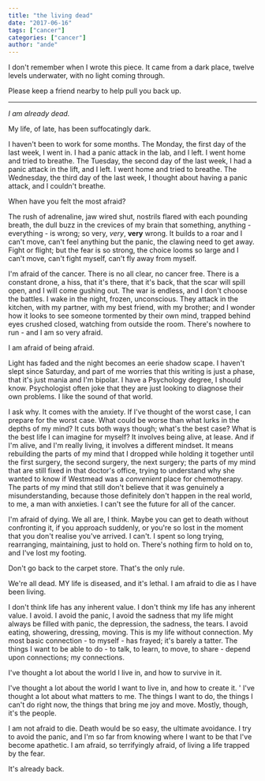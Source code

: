 ```yaml
---
title: "the living dead"
date: "2017-06-16"
tags: ["cancer"]
categories: ["cancer"]
author: "ande"
---
```


I don't remember when I wrote this piece. It came from a dark place, twelve levels underwater, with no light coming through.

Please keep a friend nearby to help pull you back up.

---

*I am already dead.*

My life, of late, has been suffocatingly dark.

I haven't been to work for some months. The Monday, the first day of the last week, I went in. I had a panic attack in the lab, and I left. I went home and tried to breathe. The Tuesday, the second day of the last week, I had a panic attack in the lift, and I left. I went home and tried to breathe. The Wednesday, the third day of the last week, I thought about having a panic attack, and I couldn't breathe.

When have you felt the most afraid?

The rush of adrenaline, jaw wired shut, nostrils flared with each pounding breath, the dull buzz in the crevices of my brain that something, anything - everything - is wrong; so very, *very*, **very** wrong. It builds to a roar and I can't move, can't feel anything but the panic, the clawing need to get away. Fight or flight; but the fear is so strong, the choice looms so large and I can't move, can't fight myself, can't fly away from myself.

I'm afraid of the cancer. There is no all clear, no cancer free. There is a constant drone, a hiss, that it's there, that it's back, that the scar will spill open, and I will come gushing out. The war is endless, and I don't choose the battles. I wake in the night, frozen, unconscious. They attack in the kitchen, with my partner, with my best friend, with my brother; and I wonder how it looks to see someone tormented by their own mind, trapped behind eyes crushed closed, watching from outside the room. There's nowhere to run - and I am so very afraid.

I am afraid of being afraid.

Light has faded and the night becomes an eerie shadow scape. I haven't slept since Saturday, and part of me worries that this writing is just a phase, that it's just mania and I'm bipolar. I have a Psychology degree, I should know. Psychologist often joke that they are just looking to diagnose their own problems. I like the sound of that world.

I ask why. It comes with the anxiety. If I've thought of the worst case, I can prepare for the worst case. What could be worse than what lurks in the depths of my mind? It cuts both ways though; what's the best case? What is the best life I can imagine for myself? It involves being alive, at lease. And if I'm alive, and I'm really living, it involves a different mindset. It means rebuilding the parts of my mind that I dropped while holding it together until the first surgery, the second surgery, the next surgery; the parts of my mind that are still fixed in that doctor's office, trying to understand why she wanted to know if Westmead was a *convenient* place for chemotherapy. The parts of my mind that still don't believe that it was genuinely a misunderstanding, because those definitely don't happen in the real world, to me, a man with anxieties. I can't see the future for all of the cancer.

I'm afraid of dying. We all are, I think. Maybe you can get to death without confronting it, if you approach suddenly, or you're so lost in the moment that you don't realise you've arrived. I can't. I spent so long trying, rearranging, maintaining, just to hold on. There's nothing firm to hold on to, and I've lost my footing.

Don't go back to the carpet store. That's the only rule.

We're all dead. MY life is diseased, and it's lethal. I am afraid to die as I have been living.

I don't think life has any inherent value. I don't think my life has any inherent value. I avoid. I avoid the panic, I avoid the sadness that my life might always be filled with panic, the depression, the sadness, the tears. I avoid eating, showering, dressing, moving. This is my life without connection. My most basic connection - to myself - has frayed; it's barely a tatter. The things I want to be able to do - to talk, to learn, to move, to share - depend upon connections; my connections.

I've thought a lot about the world I live in, and how to survive in it.

I've thought a lot about the world I want to live in, and how to create it.
'
I've thought a lot about what matters to me. The things I want to do, the things I can't do right now, the things that bring me joy and move. Mostly, though, it's the people.

I am not afraid to die. Death would be so easy, the ultimate avoidance. I try to avoid the panic, and I'm so far from knowing where I want to be that I've become apathetic. I am afraid, so terrifyingly afraid, of living a life trapped by the fear.

It's already back.

